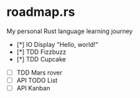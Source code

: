 # roadmap.rs

My personal Rust language learning journey

* [*] IO Display "Hello, world!"
* [*] TDD Fizzbuzz
* [*] TDD Cupcake
* [ ] TDD Mars rover
* [ ] API TODO List
* [ ] API Kanban
